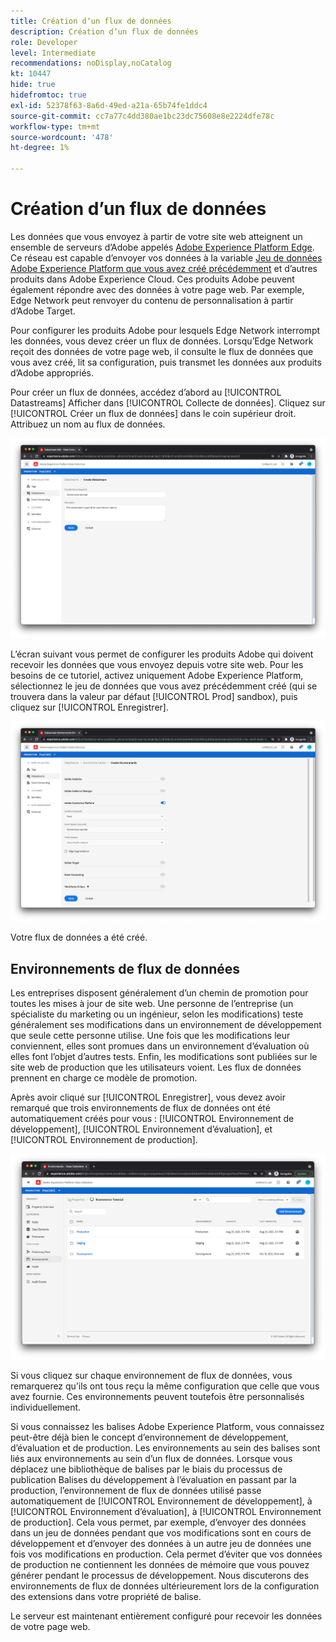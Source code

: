 ```yaml
---
title: Création dʼun flux de données
description: Création dʼun flux de données
role: Developer
level: Intermediate
recommendations: noDisplay,noCatalog
kt: 10447
hide: true
hidefromtoc: true
exl-id: 52378f63-8a6d-49ed-a21a-65b74fe1ddc4
source-git-commit: cc7a77c4dd380ae1bc23dc75608e8e2224dfe78c
workflow-type: tm+mt
source-wordcount: '478'
ht-degree: 1%

---
```


# Création dʼun flux de données

Les données que vous envoyez à partir de votre site web atteignent un ensemble de serveurs d’Adobe appelés [Adobe Experience Platform Edge](https://business.adobe.com/products/experience-platform/experience-platform-edge-network.html). Ce réseau est capable d’envoyer vos données à la variable [Jeu de données Adobe Experience Platform que vous avez créé précédemment](create-a-schema.md) et d’autres produits dans Adobe Experience Cloud. Ces produits Adobe peuvent également répondre avec des données à votre page web. Par exemple, Edge Network peut renvoyer du contenu de personnalisation à partir d’Adobe Target.

Pour configurer les produits Adobe pour lesquels Edge Network interrompt les données, vous devez créer un flux de données. Lorsqu’Edge Network reçoit des données de votre page web, il consulte le flux de données que vous avez créé, lit sa configuration, puis transmet les données aux produits d’Adobe appropriés.

Pour créer un flux de données, accédez d’abord au [!UICONTROL Datastreams] Afficher dans [!UICONTROL Collecte de données]. Cliquez sur [!UICONTROL Créer un flux de données] dans le coin supérieur droit. Attribuez un nom au flux de données.

![Nom et description de la structure de données](../../../assets/implementation-strategy/datastream-name-description.png)

L’écran suivant vous permet de configurer les produits Adobe qui doivent recevoir les données que vous envoyez depuis votre site web. Pour les besoins de ce tutoriel, activez uniquement Adobe Experience Platform, sélectionnez le jeu de données que vous avez précédemment créé (qui se trouvera dans la valeur par défaut [!UICONTROL Prod] sandbox), puis cliquez sur [!UICONTROL Enregistrer].

![Configuration du produit Datastream](../../../assets/implementation-strategy/datastream-product-configuration.png)

Votre flux de données a été créé.

## Environnements de flux de données

Les entreprises disposent généralement d’un chemin de promotion pour toutes les mises à jour de site web. Une personne de l’entreprise (un spécialiste du marketing ou un ingénieur, selon les modifications) teste généralement ses modifications dans un environnement de développement que seule cette personne utilise. Une fois que les modifications leur conviennent, elles sont promues dans un environnement d’évaluation où elles font l’objet d’autres tests. Enfin, les modifications sont publiées sur le site web de production que les utilisateurs voient. Les flux de données prennent en charge ce modèle de promotion.

Après avoir cliqué sur [!UICONTROL Enregistrer], vous devez avoir remarqué que trois environnements de flux de données ont été automatiquement créés pour vous : [!UICONTROL Environnement de développement], [!UICONTROL Environnement d’évaluation], et [!UICONTROL Environnement de production].

![Environnements de flux de données](../../../assets/implementation-strategy/datastream-environments.png)

Si vous cliquez sur chaque environnement de flux de données, vous remarquerez qu’ils ont tous reçu la même configuration que celle que vous avez fournie. Ces environnements peuvent toutefois être personnalisés individuellement.

Si vous connaissez les balises Adobe Experience Platform, vous connaissez peut-être déjà bien le concept d’environnement de développement, d’évaluation et de production. Les environnements au sein des balises sont liés aux environnements au sein d’un flux de données. Lorsque vous déplacez une bibliothèque de balises par le biais du processus de publication Balises du développement à l’évaluation en passant par la production, l’environnement de flux de données utilisé passe automatiquement de [!UICONTROL Environnement de développement], à [!UICONTROL Environnement d’évaluation], à [!UICONTROL Environnement de production]. Cela vous permet, par exemple, d’envoyer des données dans un jeu de données pendant que vos modifications sont en cours de développement et d’envoyer des données à un autre jeu de données une fois vos modifications en production. Cela permet d’éviter que vos données de production ne contiennent les données de mémoire que vous pouvez générer pendant le processus de développement. Nous discuterons des environnements de flux de données ultérieurement lors de la configuration des extensions dans votre propriété de balise.

Le serveur est maintenant entièrement configuré pour recevoir les données de votre page web.
